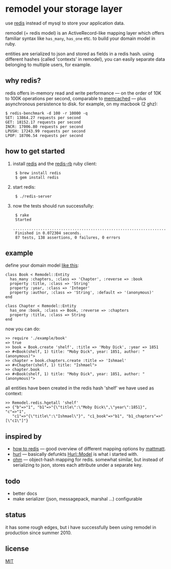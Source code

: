 # remodel your storage layer

use [redis](http://github.com/antirez/redis) instead of mysql to store your application data.

remodel (= redis model) is an ActiveRecord-like mapping layer which offers familiar syntax 
like `has_many`, `has_one` etc. to build your domain model in ruby.

entities are serialized to json and stored as fields in a redis hash. using different hashes
(called 'contexts' in remodel), you can easily separate data belonging to multiple users, 
for example.



## why redis?

redis offers in-memory read and write performance &mdash; on the order of 10K to 100K 
operations per second, comparable to [memcached](http://memcached.org/) &mdash; plus asynchronous
persistence to disk. for example, on my macbook (2 ghz):

	$ redis-benchmark -d 100 -r 10000 -q
	SET: 13864.27 requests per second
	GET: 18152.17 requests per second
	INCR: 17006.80 requests per second
	LPUSH: 17243.99 requests per second
	LPOP: 18706.54 requests per second



## how to get started

1. install [redis](http://github.com/antirez/redis) and the
[redis-rb](http://github.com/ezmobius/redis-rb) ruby client:

		$ brew install redis
		$ gem install redis

2. start redis:

		$ ./redis-server

3. now the tests should run successfully:

		$ rake
		Started
		.......................................................................................
		Finished in 0.072304 seconds.
		87 tests, 138 assertions, 0 failures, 0 errors

## example

define your domain model [like this](http://github.com/tlossen/remodel/blob/master/example/book.rb):

	class Book < Remodel::Entity
	  has_many :chapters, :class => 'Chapter', :reverse => :book
	  property :title, :class => 'String'
	  property :year, :class => 'Integer'
	  property :author, :class => 'String', :default => '(anonymous)'
	end

	class Chapter < Remodel::Entity
	  has_one :book, :class => Book, :reverse => :chapters
	  property :title, :class => String
	end
	
now you can do:

	>> require './example/book'
	=> true
	>> book = Book.create 'shelf', :title => 'Moby Dick', :year => 1851
	=> #<Book(shelf, 1) title: "Moby Dick", year: 1851, author: "(anonymous)"> 
	>> chapter = book.chapters.create :title => 'Ishmael'
	=> #<Chapter(shelf, 1) title: "Ishmael"> 
	>> chapter.book
	=> #<Book(shelf, 1) title: "Moby Dick", year: 1851, author: "(anonymous)"> 

all entities have been created in the redis hash 'shelf' we have used as context:

	>> Remodel.redis.hgetall 'shelf'
	=> {"b"=>"1", "b1"=>"{\"title\":\"Moby Dick\",\"year\":1851}", "c"=>"1", 
	   "c1"=>"{\"title\":\"Ishmael\"}", "c1_book"=>"b1", "b1_chapters"=>"[\"c1\"]"}

## inspired by

* [how to redis](http://www.paperplanes.de/2009/10/30/how_to_redis.html)
&mdash; good overview of different mapping options by [mattmatt](http://github.com/mattmatt).
* [hurl](http://github.com/defunkt/hurl) &mdash; basically
defunkts [Hurl::Model](http://github.com/defunkt/hurl/blob/master/models/model.rb) is what i started with.
* [ohm](http://github.com/soveran/ohm) &mdash; object-hash mapping for redis. 
somewhat similar, but instead of serializing to json, stores each attribute under a separate key.


## todo

* better docs
* make serializer (json, messagepack, marshal ...) configurable


## status

it has some rough edges, but i have successfully been using remodel in production since summer 2010.



## license

[MIT](http://github.com/tlossen/remodel/raw/master/LICENSE)
